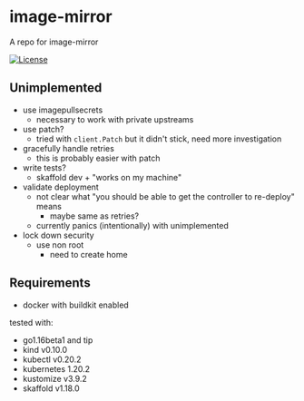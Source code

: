 # image-mirror

A repo for image-mirror

[![License](https://img.shields.io/github/license/seankhliao/image-mirror.svg?style=flat-square)](LICENSE)

## Unimplemented

- use imagepullsecrets
  - necessary to work with private upstreams
- use patch?
  - tried with `client.Patch` but it didn't stick, need more investigation
- gracefully handle retries
  - this is probably easier with patch
- write tests?
  - skaffold dev + "works on my machine"
- validate deployment
  - not clear what "you should be able to get the controller to re-deploy" means
    - maybe same as retries?
  - currently panics (intentionally) with unimplemented
- lock down security
  - use non root
    - need to create home

## Requirements

- docker with buildkit enabled

tested with:

- go1.16beta1 and tip
- kind v0.10.0
- kubectl v0.20.2
- kubernetes 1.20.2
- kustomize v3.9.2
- skaffold v1.18.0
